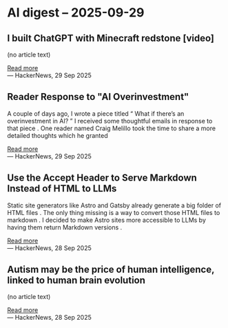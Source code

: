 # AI digest – 2025-09-29

## I built ChatGPT with Minecraft redstone [video]

(no article text)

[Read more](https://www.youtube.com/watch?v=VaeI9YgE1o8)  
— HackerNews, 29 Sep 2025

## Reader Response to "AI Overinvestment"

A couple of days ago, I wrote a piece titled “ What if there’s an overinvestment in AI? ” I received some thoughtful emails in response to that piece . One reader named Craig Melillo took the time to share a more detailed thoughts which he granted

[Read more](https://www.mbi-deepdives.com/reader-response-to-ai-overinvestment/)  
— HackerNews, 29 Sep 2025

## Use the Accept Header to Serve Markdown Instead of HTML to LLMs

Static site generators like Astro and Gatsby already generate a big folder of HTML files . The only thing missing is a way to convert those HTML files to markdown . I decided to make Astro sites more accessible to LLMs by having them return Markdown versions .

[Read more](https://www.skeptrune.com/posts/use-the-accept-header-to-serve-markdown-instead-of-html-to-llms/)  
— HackerNews, 28 Sep 2025

## Autism may be the price of human intelligence, linked to human brain evolution

(no article text)

[Read more](https://academic.oup.com/mbe/article/42/9/msaf189/8245036?login=false)  
— HackerNews, 28 Sep 2025
